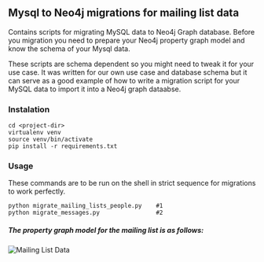 ## Mysql to Neo4j migrations for mailing list data

Contains scripts for migrating MySQL data to Neo4j Graph database. Before you migration
you need to prepare your Neo4j property graph model and know the schema of your Mysql data.

These scripts are schema dependent so you might need to tweak it for your use case.
It was written for our own use case and database schema but it can serve as a good
example of how to write a migration script for your MySQL data to import it into
a Neo4j graph dataabse.


### Instalation

    cd <project-dir>
    virtualenv venv
    source venv/bin/activate
    pip install -r requirements.txt

### Usage

These commands are to be run on the shell in strict sequence for migrations to work perfectly.

    python migrate_mailing_lists_people.py    #1
    python migrate_messages.py                #2

##### The property graph model for the mailing list is as follows:

![Mailing List Data](https://docs.google.com/drawings/d/14cFlMfKdFBMr9uN7Tygr1jtBRkb4wAZSAgXVjBYnlKQ/pub?w=700&h=560)
